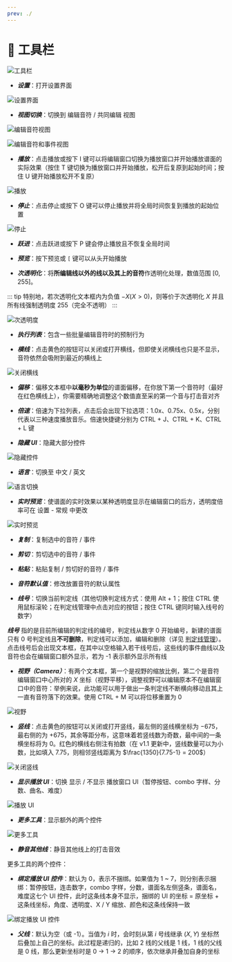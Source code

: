 ```yaml
---
prev: ./
---
```

# 🌟 工具栏

![工具栏](/assets/imgs/contents/工具栏.avif)

- ***设置***：打开设置界面

![设置界面](/assets/imgs/contents/设置界面.avif)

- ***视图切换***：切换到 编辑音符 / 共同编辑 视图

![编辑音符视图](/assets/imgs/contents/编辑音符视图.avif)

![编辑音符和事件视图](/assets/imgs/contents/编辑音符和事件视图.avif)

- ***播放***：点击播放或按下 I 键可以将编辑窗口切换为播放窗口并开始播放谱面的实际效果（按住 T 键切换为播放窗口并开始播放，松开后复原到起始时间；按住 U 键开始播放松开不复原）

![播放](/assets/imgs/contents/播放.avif)

- ***停止***：点击停止或按下 O 键可以停止播放并将全局时间恢复到播放的起始位置

![停止](/assets/imgs/contents/停止.avif)

- ***跃进***：点击跃进或按下 P 键会停止播放且不恢复全局时间

- ***预览***：按下预览或 `[` 键可以从头开始播放

- ***次透明化***：将**所编辑线以外的线以及其上的音符**作透明化处理，数值范围 $[0,255]$。

::: tip
特别地，若次透明化文本框内为负值 $-X(X>0)$，则等价于次透明化 $X$ 并且所有线强制透明度 $255$（完全不透明）
:::

![次透明度](/assets/imgs/contents/次透明度.avif)

- ***执行列表***：包含一些批量编辑音符时的预制行为

- ***横线***：点击黄色的按钮可以关闭或打开横线，但即使关闭横线也只是不显示，音符依然会吸附到最近的横线上

![关闭横线](/assets/imgs/contents/关闭横线.avif)

- ***偏移***：偏移文本框中**以毫秒为单位**的谱面偏移，在你放下第一个音符时（最好在红色横线上），你需要精确地调整这个数值直至采的第一个音与打击音对齐

- ***倍速***：倍速为下拉列表，点击后会出现下拉选项：1.0x、0.75x、0.5x，分别代表以三种速度播放音乐。倍速快捷键分别为 CTRL + J、CTRL + K、CTRL + L 键

- ***隐藏 UI***：隐藏大部分控件

![隐藏控件](/assets/imgs/contents/隐藏控件.avif)

- ***语言***：切换至 中文 / 英文

![语言切换](/assets/imgs/contents/语言切换.avif)

- ***实时预览***：使谱面的实时效果以某种透明度显示在编辑窗口的后方，透明度倍率可在 设置 - 常规 中更改

![实时预览](/assets/imgs/contents/实时预览.avif)

- ***复制***：复制选中的音符 / 事件

- ***剪切***：剪切选中的音符 / 事件

- ***粘贴***：粘贴复制 / 剪切好的音符 / 事件

- ***音符默认值***：修改放置音符的默认属性

- ***线号***：切换当前判定线（其他切换判定线方式：使用 Alt + 1；按住 CTRL 使用鼠标滚轮；在判定线管理中点击对应的按钮；按住 CTRL 键同时输入线号的数字）

***线号*** 指的是目前所编辑的判定线的编号，判定线从数字 0 开始编号，新建的谱面只有 0 号判定线且**不可删除**，判定线可以添加，编辑和删除（详见 [判定线管理](../charting/line-management.md)）。点击线号后会出现文本框，在其中以空格输入若干线号后，这些线的事件曲线以及音符也会在编辑窗口额外显示，若为 -1 表示额外显示所有线

- ***视野（Camera）***：有两个文本框，第一个是视野的缩放比例，第二个是音符编辑窗口中心所对的 $X$ 坐标（视野平移），调整视野可以编辑原本不在编辑窗口中的音符：举例来说，此功能可以用于做出一条判定线不断横向移动且其上一直有音符落下的效果。使用 CTRL + M 可以将位移重置为 $0$

![视野](/assets/imgs/contents/视野.avif)

- ***竖线***：点击黄色的按钮可以关闭或打开竖线，最左侧的竖线横坐标为 $-675$，最右侧的为 $+675$，其余等距分布，这意味着若竖线数为奇数，最中间的一条横坐标将为 $0$。红色的横线右侧注有拍数（在 v1.1 更新中，竖线数量可以为小数，比如填入 7.75，则相邻竖线距离为 $\frac{1350}{7.75-1} = 200$）

![关闭竖线](/assets/imgs/contents/关闭竖线.avif)

- ***显示播放 UI***：切换 显示 / 不显示 播放窗口 UI（暂停按钮、combo 字样、分数、曲名、难度）

![播放 UI](/assets/imgs/contents/播放UI.avif)

- ***更多工具***：显示额外的两个控件

![更多工具](/assets/imgs/contents/更多工具.avif)

- ***静音其他线***：静音其他线上的打击音效

更多工具的两个控件：

- ***绑定播放 UI 控件***：默认为 0，表示不捆绑。如果值为 1 ~ 7，则分别表示捆绑：暂停按钮，连击数字，combo 字样，分数，谱面名左侧竖条，谱面名，难度这七个 UI 控件，此时这条线本身不显示，捆绑的 UI 的坐标 $=$ 原坐标 $+$ 这条线坐标，角度、透明度、X / Y 缩放、颜色和这条线保持一致

![绑定播放 UI 控件](/assets/imgs/contents/绑定播放UI控件.avif)

- ***父线***：默认为空（或 -1）。当值为 $i$ 时，会时刻从第 $i$ 号线继承 $(X, Y)$ 坐标然后叠加上自己的坐标。此过程是递归的，比如 2 线的父线是 1 线，1 线的父线是 0 线，那么更新坐标时是 0 → 1 → 2 的顺序，依次继承并叠加自身的坐标
